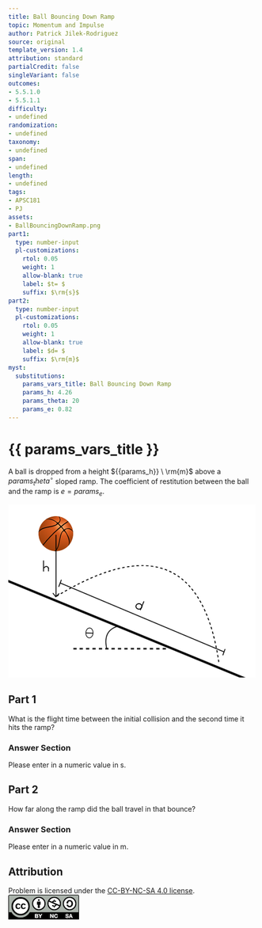 ```yaml
---
title: Ball Bouncing Down Ramp
topic: Momentum and Impulse
author: Patrick Jilek-Rodriguez
source: original
template_version: 1.4
attribution: standard
partialCredit: false
singleVariant: false
outcomes:
- 5.5.1.0
- 5.5.1.1
difficulty:
- undefined
randomization:
- undefined
taxonomy:
- undefined
span:
- undefined
length:
- undefined
tags:
- APSC181
- PJ
assets:
- BallBouncingDownRamp.png
part1:
  type: number-input
  pl-customizations:
    rtol: 0.05
    weight: 1
    allow-blank: true
    label: $t= $
    suffix: $\rm{s}$
part2:
  type: number-input
  pl-customizations:
    rtol: 0.05
    weight: 1
    allow-blank: true
    label: $d= $
    suffix: $\rm{m}$
myst:
  substitutions:
    params_vars_title: Ball Bouncing Down Ramp
    params_h: 4.26
    params_theta: 20
    params_e: 0.82
---
```

# {{ params_vars_title }}
A ball is dropped from a height ${{params_h}} \ \rm{m}$ above a ${{params_theta}}^{\circ}$ sloped ramp. The coefficient of restitution between the ball and the ramp is $e={{params_e}}$.

<img src="BallBouncingDownRamp.png" width=500 alt="A basketball dropped vertically onto a ramp." >

## Part 1

What is the flight time between the initial collision and the second time it hits the ramp?

### Answer Section

Please enter in a numeric value in s.

## Part 2

How far along the ramp did the ball travel in that bounce?

### Answer Section

Please enter in a numeric value in m.

## Attribution

Problem is licensed under the [CC-BY-NC-SA 4.0 license](https://creativecommons.org/licenses/by-nc-sa/4.0/).<br> ![The Creative Commons 4.0 license requiring attribution-BY, non-commercial-NC, and share-alike-SA license.](https://raw.githubusercontent.com/firasm/bits/master/by-nc-sa.png)
